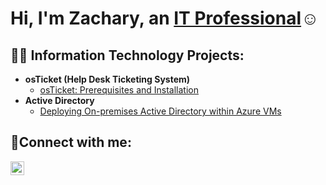 <h1>Hi, I'm Zachary, an <a href="https://https://www.linkedin.com/in/zachary-smith-284a0133a/">IT Professional</a>☺</h1>

<h2>👨‍💻 Information Technology Projects:</h2>

- <b>osTicket (Help Desk Ticketing System)</b>
  - [osTicket: Prerequisites and Installation](https://github.com/Zachary-Smith99/osticket-prereqs)
- <b>Active Directory</b>
  - [Deploying On-premises Active Directory within Azure VMs](https://github.com/Zachary-Smith99/configure-ad)


<h2>🤳Connect with me:</h2>

[<img align="left" alt="Josh | LinkedIn" width="22px" src="https://cdn.jsdelivr.net/npm/simple-icons@v3/icons/linkedin.svg" />][linkedin]

[linkedin]: https://https://www.linkedin.com/in/zachary-smith-284a0133a/
